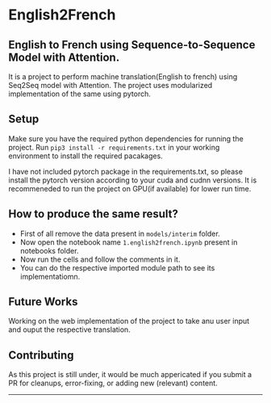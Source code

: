 English2French
==============================

## English to French using Sequence-to-Sequence Model with Attention.
It is a project to perform machine translation(English to french) using Seq2Seq model with Attention. The project uses modularized implementation of the same using pytorch.


## Setup
Make sure you have the required python dependencies for running the project.
Run `pip3 install -r requirements.txt` in your working environment to install the required pacakages.

I have not included pytorch package in the requirements.txt, so please install the pytorch version according to your cuda and cudnn versions. It is recommeneded to run the project on GPU(if available) for lower run time.

## How to produce the same result?
- First of all remove the data present in `models/interim` folder.
- Now open the notebook name `1.english2french.ipynb` present in notebooks folder.
- Now run the cells and follow the comments in it.
- You can do the respective imported module path to see its implementatiomn.

## Future Works
Working on the web implementation of the project to take anu user input and ouput the respective translation.


## Contributing
As this project is still under, it would be much appericated if you submit a PR for cleanups, error-fixing, or adding new (relevant) content.


--------


